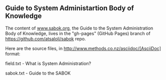 Guide to System Administartion Body of Knowledge
------------------------------------------------

The content of www.sabok.org, the Guide to the System Administration Body of Knowledge,
lives in the "gh-pages" (GitHub Pages) branch of https://github.com/atsaloli/sabok repo.

Here are the source files, in http://www.methods.co.nz/asciidoc/[AsciiDoc] format:

field.txt - What is System Administration?

sabok.txt - Guide to the SABOK

